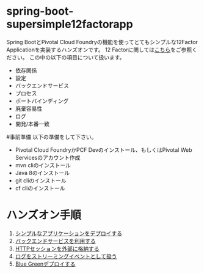 # spring-boot-supersimple12factorapp
Spring BootとPivotal Cloud Foundryの機能を使ってとてもシンプルな12Factor Applicationを実装するハンズオンです。
12 Factorに関しては[こちら](https://12factor.net/ja/)をご参照ください。
この中の以下の項目について扱います。
* 依存関係
* 設定
* バックエンドサービス
* プロセス
* ポートバインディング
* 廃棄容易性
* ログ
* 開発/本番一致

#事前準備
以下の準備をして下さい。
* Pivotal Cloud FoundryかPCF Devのインストール、もしくはPivotal Web Servicesのアカウント作成
* mvn cliのインストール
* Java 8のインストール
* git cliのインストール
* cf cliのインストール

# ハンズオン手順
1. [シンプルなアプリケーションをデプロイする](https://github.com/tkaburagi1214/spring-boot-supersimple12factorapp/blob/master/deploy.md)
2. [バックエンドサービスを利用する](https://github.com/tkaburagi1214/spring-boot-supersimple12factorapp/blob/master/backendservice.md)
3. [HTTPセッションを外部に格納する](https://github.com/tkaburagi1214/spring-boot-supersimple12factorapp/blob/master/stateless.md)
4. [ログをストリーミングイベントとして扱う](https://github.com/tkaburagi1214/spring-boot-supersimple12factorapp/blob/master/logstreaming.md)
5. [Blue Greenデプロイする](https://github.com/tkaburagi1214/spring-boot-supersimple12factorapp/blob/master/bgdeploy.md)

